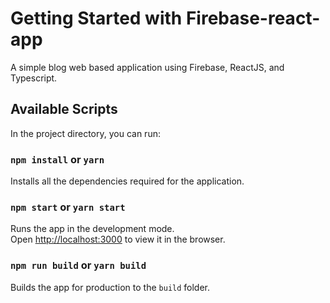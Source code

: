 # Getting Started with Firebase-react-app

A simple blog web based application using Firebase, ReactJS, and Typescript.

## Available Scripts

In the project directory, you can run:

### `npm install` or `yarn`

Installs all the dependencies required for the application.

### `npm start` or `yarn start`

Runs the app in the development mode.\
Open [http://localhost:3000](http://localhost:3000) to view it in the browser.

### `npm run build` or `yarn build`

Builds the app for production to the `build` folder.
